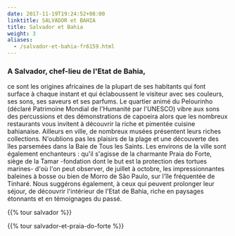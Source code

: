 ```yaml
---
date: 2017-11-19T19:24:52+08:00
linktitle: SALVADOR et BAHIA
title: Salvador et Bahia
weight: 3
aliases:
  - /salvador-et-bahia-fr6159.html
---
```


### A Salvador, chef-lieu de l'Etat de Bahia,

ce sont les origines africaines de la plupart de ses habitants qui font surface à chaque instant et qui éclaboussent le visiteur avec ses couleurs, ses sons, ses saveurs et ses parfums. Le quartier animé du Pelourinho (déclaré Patrimoine Mondial de l'Humanité par l'UNESCO) vibre aux sons des percussions et des démonstrations de capoeira alors que les nombreux restaurants vous invitent à découvrir la riche et pimentée cuisine bahianaise. Ailleurs en ville, de nombreux musées présentent leurs riches collections. N'oublions pas les plaisirs de la plage et une découverte des îles parsemées dans la Baie de Tous les Saints. Les environs de la ville sont également enchanteurs : qu'il s'agisse de la charmante Praia do Forte, siège de la Tamar -fondation dont le but est la protection des tortues marines- d'où l'on peut observer, de juillet à octobre, les impressionnantes baleines à bosse ou bien de Morro de São Paulo, sur l'île fréquentée de Tinharé.
Nous suggérons également, à ceux qui peuvent prolonger leur séjour, de découvrir l'intérieur de l'Etat de Bahia, riche en paysages étonnants et en témoignages du passé.

{{% tour salvador %}}

{{% tour salvador-et-praia-do-forte %}}
